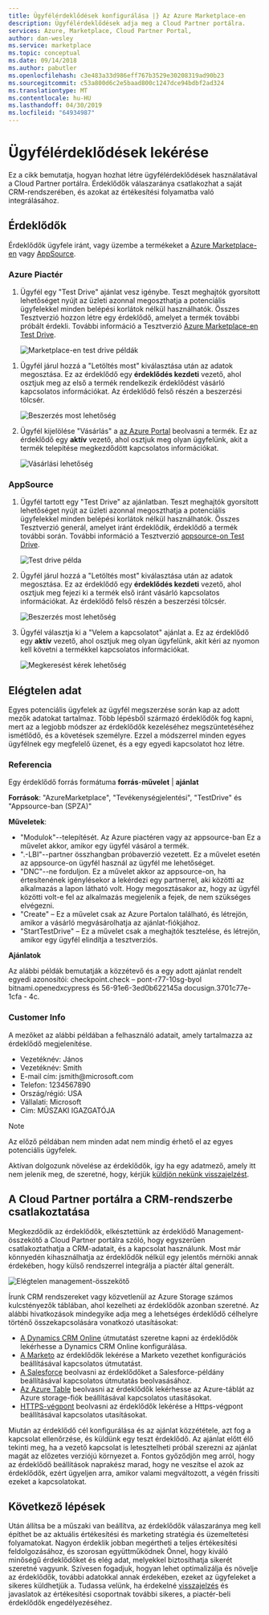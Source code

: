 ```yaml
---
title: Ügyfélérdeklődések konfigurálása |} Az Azure Marketplace-en
description: Ügyfélérdeklődések adja meg a Cloud Partner portálra.
services: Azure, Marketplace, Cloud Partner Portal,
author: dan-wesley
ms.service: marketplace
ms.topic: conceptual
ms.date: 09/14/2018
ms.author: pabutler
ms.openlocfilehash: c3e483a33d986eff767b3529e30208319ad90b23
ms.sourcegitcommit: c53a800d6c2e5baad800c1247dce94bdbf2ad324
ms.translationtype: MT
ms.contentlocale: hu-HU
ms.lasthandoff: 04/30/2019
ms.locfileid: "64934987"
---
```

<a name="get-customer-leads"></a>Ügyfélérdeklődések lekérése
==================

Ez a cikk bemutatja, hogyan hozhat létre ügyfélérdeklődések használatával a Cloud Partner portálra. Érdeklődők válaszaránya csatlakozhat a saját CRM-rendszerében, és azokat az értékesítési folyamatba való integrálásához.

## <a name="leads"></a>Érdeklődők

Érdeklődők ügyfele iránt, vagy üzembe a termékeket a [Azure Marketplace-en](https://azuremarketplace.microsoft.com/) vagy [AppSource](https://appsource.microsoft.com).

### <a name="azure-marketplace"></a>Azure Piactér

1.  Ügyfél egy "Test Drive" ajánlat vesz igénybe. Teszt meghajtók gyorsított lehetőséget nyújt az üzleti azonnal megoszthatja a potenciális ügyfelekkel minden belépési korlátok nélkül használhatók. Összes Tesztverzió hozzon létre egy érdeklődő, amelyet a termék további próbált érdekli. További információ a Tesztverzió [Azure Marketplace-en Test Drive](https://azuremarketplace.azureedge.net/documents/azure-marketplace-test-drive-program.pdf).

    ![Marketplace-en test drive példák](./media/cloud-partner-portal-get-customer-leads/test-drive-offer.png)
 

<!-- -->

1. Ügyfél járul hozzá a "Letöltés most" kiválasztása után az adatok megosztása. Ez az érdeklődő egy **érdeklődés kezdeti** vezető, ahol osztjuk meg az első a termék rendelkezik érdeklődést vásárló kapcsolatos információkat. Az érdeklődő felső részén a beszerzési tölcsér.

   ![Beszerzés most lehetőség](./media/cloud-partner-portal-get-customer-leads/get-it-now-button.png)

1. Ügyfél kijelölése "Vásárlás" a [az Azure Portal](https://portal.azure.com/) beolvasni a termék. Ez az érdeklődő egy **aktív** vezető, ahol osztjuk meg olyan ügyfelünk, akit a termék telepítése megkezdődött kapcsolatos információkat.

   ![Vásárlási lehetőség](./media/cloud-partner-portal-get-customer-leads/purchase-button.png)


### <a name="appsource"></a>AppSource

1.  Ügyfél tartott egy "Test Drive" az ajánlatban. Teszt meghajtók gyorsított lehetőséget nyújt az üzleti azonnal megoszthatja a potenciális ügyfelekkel minden belépési korlátok nélkül használhatók. Összes Tesztverzió generál, amelyet iránt érdeklődik, érdeklődő a termék további során. További információ a Tesztverzió [appsource-on Test Drive](https://appsource.microsoft.com/blogs/want-to-try-an-app-take-a-test-drive).

    ![Test drive példa](./media/cloud-partner-portal-get-customer-leads/test-drive-offer-2.png)

2.  Ügyfél járul hozzá a "Letöltés most" kiválasztása után az adatok megosztása. Ez az érdeklődő egy **érdeklődés kezdeti** vezető, ahol osztjuk meg fejezi ki a termék első iránt vásárló kapcsolatos információkat. Az érdeklődő felső részén a beszerzési tölcsér.

      ![Beszerzés most lehetőség](./media/cloud-partner-portal-get-customer-leads/get-it-now-button-2.png)


3.  Ügyfél választja ki a "Velem a kapcsolatot" ajánlat a. Ez az érdeklődő egy **aktív** vezető, ahol osztjuk meg olyan ügyfelünk, akit kéri az nyomon kell követni a termékkel kapcsolatos információkat.

    ![Megkeresést kérek lehetőség](./media/cloud-partner-portal-get-customer-leads/contact-me-image.png)

<a name="lead-data"></a>Elégtelen adat
---------

Egyes potenciális ügyfelek az ügyfél megszerzése során kap az adott mezők adatokat tartalmaz. Több lépésből származó érdeklődők fog kapni, mert az a legjobb módszer az érdeklődők kezeléséhez megszüntetéséhez ismétlődő, és a követések személyre. Ezzel a módszerrel minden egyes ügyfélnek egy megfelelő üzenet, és a egy egyedi kapcsolatot hoz létre.

### <a name="lead-source"></a>Referencia

Egy érdeklődő forrás formátuma **forrás**-**művelet** |  **ajánlat**

**Források**: "AzureMarketplace", "Tevékenységjelentési", "TestDrive" és "Appsource-ban (SPZA)"

**Műveletek**:
- "Modulok"--telepítését. Az Azure piactéren vagy az appsource-ban Ez a művelet akkor, amikor egy ügyfél vásárol a termék.
- ".-LBI"--partner összhangban próbaverzió vezetett. Ez a művelet esetén az appsource-on ügyfél használ az ügyfél me lehetőséget.
- "DNC"--ne forduljon. Ez a művelet akkor az appsource-on, ha értesítenének igénylésekor a lekérdezi egy partnerrel, aki közötti az alkalmazás a lapon látható volt. Hogy megosztásakor az, hogy az ügyfél közötti volt-e fel az alkalmazás megjelenik a fejek, de nem szükséges elvégezni.
- "Create" – Ez a művelet csak az Azure Portalon található, és létrejön, amikor a vásárló megvásárolhatja az ajánlat-fiókjához.
- "StartTestDrive" – Ez a művelet csak a meghajtók tesztelése, és létrejön, amikor egy ügyfél elindítja a tesztverziós.

**Ajánlatok**

Az alábbi példák bemutatják a közzétevő és a egy adott ajánlat rendelt egyedi azonosítói: checkpoint.check – pont-r77-10sg-byol bitnami.openedxcypress és 56-91e6-3ed0b622145a docusign.3701c77e-1cfa - 4c.


### <a name="customer-info"></a>Customer Info

A mezőket az alábbi példában a felhasználó adatait, amely tartalmazza az érdeklődő megjelenítése.
- Vezetéknév: János
- Vezetéknév: Smith
- E-mail cím: jsmith\@microsoft.com
- Telefon: 1234567890
- Ország/régió: USA
- Vállalati: Microsoft
- Cím: MŰSZAKI IGAZGATÓJA

>[!Note]
>Az előző példában nem minden adat nem mindig érhető el az egyes potenciális ügyfelek.

Aktívan dolgozunk növelése az érdeklődők, így ha egy adatmező, amely itt nem jelenik meg, de szeretné, hogy, kérjük [küldjön nekünk visszajelzést](mailto:AzureMarketOnboard@microsoft.com).

<a name="how-to-connect-your-crm-system-with-the-cloud-partner-portal"></a>A Cloud Partner portálra a CRM-rendszerbe csatlakoztatása
------------------------------------------------------------

Megkezdődik az érdeklődők, elkésztettünk az érdeklődő Management-összekötő a Cloud Partner portálra szóló, hogy egyszerűen csatlakoztathatja a CRM-adatait, és a kapcsolat használunk. Most már könnyedén kihasználhatja az érdeklődők nélkül egy jelentős mérnöki annak érdekében, hogy külső rendszerrel integrálja a piactér által generált.

![Elégtelen management-összekötő](./media/cloud-partner-portal-get-customer-leads/lead-management-connector.png)

Írunk CRM rendszereket vagy közvetlenül az Azure Storage számos kulcstényezők táblában, ahol kezelheti az érdeklődők azonban szeretné. Az alábbi hivatkozások mindegyike adja meg a lehetséges érdeklődő célhelyre történő összekapcsolására vonatkozó utasításokat:

-   [A Dynamics CRM Online](./cloud-partner-portal-lead-management-instructions-dynamics.md) útmutatást szeretne kapni az érdeklődők lekérhesse a Dynamics CRM Online konfigurálása.
-   [A Marketo](./cloud-partner-portal-lead-management-instructions-marketo.md) az érdeklődők lekérése a Marketo vezethet konfigurációs beállításával kapcsolatos útmutatást.
-    [A Salesforce](./cloud-partner-portal-lead-management-instructions-salesforce.md) beolvasni az érdeklődőket a Salesforce-példány beállításával kapcsolatos útmutatás beolvasásához.
-    [Az Azure Table](./cloud-partner-portal-lead-management-instructions-azure-table.md) beolvasni az érdeklődők lekérhesse az Azure-táblát az Azure storage-fiók beállításával kapcsolatos utasításokat.
-   [HTTPS-végpont](./cloud-partner-portal-lead-management-instructions-https.md) beolvasni az érdeklődők lekérése a Https-végpont beállításával kapcsolatos utasításokat.

Miután az érdeklődő cél konfigurálása és az ajánlat közzététele, azt fog a kapcsolat ellenőrzése, és küldünk egy teszt érdeklődő. Az ajánlat előtt élő tekinti meg, ha a vezető kapcsolat is letesztelheti próbál szerezni az ajánlat magát az előzetes verziójú környezet a. Fontos győződjön meg arról, hogy az érdeklődő beállítások naprakész marad, hogy ne veszítse el azok az érdeklődők, ezért ügyeljen arra, amikor valami megváltozott, a végén frissíti ezeket a kapcsolatokat.

<a name="what-next"></a>Következő lépések
----------

Után állítsa be a műszaki van beállítva, az érdeklődők válaszaránya meg kell építhet be az aktuális értékesítési és marketing stratégia és üzemeltetési folyamatokat. Nagyon érdeklik jobban megértheti a teljes értékesítési feldolgozásához, és szorosan együttműködnek Önnel, hogy kiváló minőségű érdeklődőket és elég adat, melyekkel biztosíthatja sikerét szeretné vagyunk. Szívesen fogadjuk, hogyan lehet optimalizálja és növelje az érdeklődők, további adatokkal annak érdekében, ezeket az ügyfeleket a sikeres küldhetjük a. Tudassa velünk, ha érdekelné [visszajelzés](mailto:AzureMarketOnboard@microsoft.com) és javaslatok az értékesítési csoportnak további sikeres, a piactér-beli érdeklődők engedélyezéséhez.
